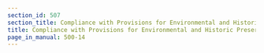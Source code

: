 ```yaml
---
section_id: 507
section_title: Compliance with Provisions for Environmental and Historic Preservation
title: Compliance with Provisions for Environmental and Historic Preservation
page_in_manual: 500-14
---
```

